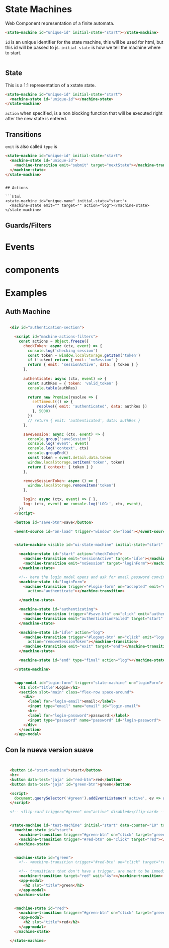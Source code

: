 # State Machines

Web Component representation of a finite automata.

```html
<state-machine id="unique-id" initial-state="start"></state-machine>
```

`id` is an unique identifier for the state machine, this will be used for html, but this id will be passed to js.
`initial-state` is how we tell the machine where to start.



```html
```

## State
This is a 1:1 representation of a xstate state.
```html
<state-machine id="unique-id" initial-state="start">
  <machine-state id="unique-id"></machine-state>
</state-machine>
```

`action` when specified, is a non blocking function that will be executed right after the new state is entered.

## Transitions
`emit` is also called `type` is

```html
<state-machine id="unique-id" initial-state="start">
  <machine-state id="unique-id">
    <machine-transition emit="submit" target="nextState"></machine-transition>
  </machine-state>
</state-machine>
```

```

## Actions

```html
<state-machine id="unique-name" initial-state="start">
  <machine-state emit="" target="" action="log"></machine-state>
</state-machine>
```

## Guards/Filters


# Events

# components


# Examples

## Auth Machine

```html

  <div id="authentication-section">

    <script id="machine-actions-filters">
      const actions = Object.freeze({
        checkToken: async (ctx, event) => {
          console.log('checking session')
          const token = window.localStorage.getItem('token')
          if (!token) return { emit: 'noSession' }
          return { emit: 'sessionActive', data: { token } }
        },
  
        authenticate: async (ctx, event) => {
          const authRes = { token: 'valid_token' }
          console.table(authRes)

          return new Promise(resolve => {
            setTimeout(() => {
              resolve({ emit: 'authenticated', data: authRes })
            }, 5000)
          })
          // return { emit: 'authenticated', data: authRes }
        },

        saveSession: async (ctx, event) => {
          console.group('saveSession')
          console.log('event', event)
          console.log('context', ctx)
          console.groupEnd()
          const token = event.detail.data.token
          window.localStorage.setItem('token', token)
          return { context: { token } }
        },

        removeSessionToken: async () => {
          window.localStorage.removeItem('token')
        },

        logIn: async (ctx, event) => { },
        log: (ctx, event) => console.log('LOG:', ctx, event),
      })
    </script>

    <button id="save-btn">save</button>

    <event-source id="on-load" trigger="window" on="load"></event-source>


    <state-machine visible id="ui-state-machine" initial-state="start" trigger="event-stream" on="data">

      <machine-state id="start" action="checkToken">
        <machine-transition emit="sessionActive" target="idle"></machine-transition>
        <machine-transition emit="noSession" target="loginForm"></machine-transition>
      </machine-state>

      <!-- here the login modal opens and ask for email password convination -->
      <machine-state id="loginForm">
        <machine-transition trigger="#login-form" on="accepted" emit="submit" target="authenticating"
          action="authenticate"></machine-transition>

      </machine-state>

      <machine-state id="authenticating">
        <machine-transition trigger="#save-btn" on="click" emit="authenticated" target="idle" action="saveSession"></machine-transition>
        <machine-transition emit="authenticationFailed" target="start" action="log"></machine-transition>
      </machine-state>

      <machine-state id="idle" action="log">
        <machine-transition trigger="#logout-btn" on="click" emit="logout" target="loginForm"
          action="removeSessionToken"></machine-transition>
        <machine-transition emit="exit" target="end"></machine-transition>
      </machine-state>

      <machine-state id="end" type="final" action="log"></machine-state>

    </state-machine>


    <app-modal id="login-form" trigger="state-machine" on="loginForm">
      <h1 slot="title">Login</h1>
      <section slot="main" class="flex-row space-around">
        <div>
          <label for="login-email">email:</label>
          <input type="email" name="email" id="login-email">
          <br>
          <label for="login-password">password:</label>
          <input type="password" name="password" id="login-password">
        </div>
      </section>
    </app-modal>

```



## Con la nueva version suave

```html


  <button id="start-machine">start</button>
  <hr>
  <button data-test="jaja" id="red-btn">red</button>
  <button data-test="jaja" id="green-btn">green</button>

  <script>
    document.querySelector('#green').addEventListener('active', ev => alert('aca esta'))
  </script>

  <!-- <flip-card trigger="#green" on="active" disabled></flip-card> -->


  <state-machine id="test-machine" initial="start" data-counter="10" trigger="#start-machine" on="click">
    <machine-state id="start">
      <machine-transition trigger="#green-btn" on="click" target="green"></machine-transition>
      <machine-transition trigger="#red-btn" on="click" target="red"></machine-transition>
    </machine-state>


    <machine-state id="green">
      <!-- <machine-transition trigger="#red-btn" on="click" target="red"></machine-transition> -->

      <!-- transitions that don't have a trigger, are ment to be immediate transitions -->
      <machine-transition target="red" wait="4s"></machine-transition>
      <app-modal>
        <h2 slot="title">green</h2>
      </app-modal>
    </machine-state>


    <machine-state id="red">
      <machine-transition trigger="#green-btn" on="click" target="green"></machine-transition>
      <app-modal>
        <h2 slot="title">red</h2>
      </app-modal>
    </machine-state>

  </state-machine>


```